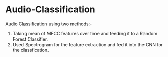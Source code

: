 # Audio-Classification
Audio Classification using two methods:-
1. Taking mean of MFCC features over time and feeding it to a Random Forest Classifier.
2. Used Spectrogram for the feature extraction and fed it into the CNN for the classfication.

